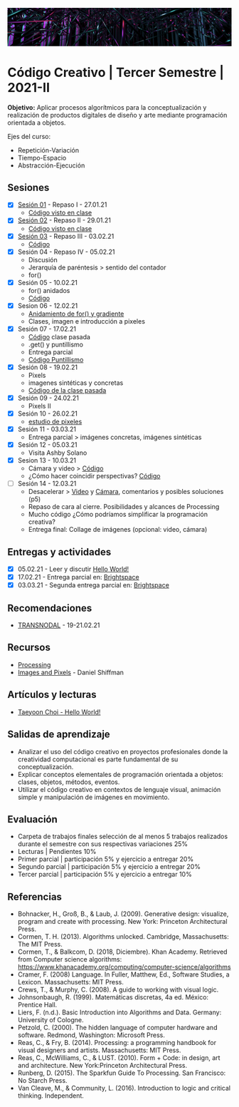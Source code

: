 ![codigo](https://github.com/EmilioOcelotl/centro2021-II-2/blob/main/img/centro.png)

# Código Creativo | Tercer Semestre | 2021-II

**Objetivo:** Aplicar procesos algorítmicos para la conceptualización y realización de productos digitales de diseño y arte mediante programación orientada a objetos.

Ejes del curso:

- Repetición-Variación
- Tiempo-Espacio
- Abstracción-Ejecución

## Sesiones

- [x] [Sesión 01](https://github.com/EmilioOcelotl/centro2021-II-3/blob/main/s01/README.md) - Repaso I - 27.01.21
  - [Código visto en clase](https://gist.github.com/EmilioOcelotl/346f298993571003be109627f54004ac)
- [x] [Sesión 02](https://github.com/EmilioOcelotl/centro2021-II-3/blob/main/s02/README.md) - Repaso II - 29.01.21
  - [Código visto en clase](https://gist.github.com/EmilioOcelotl/c839ebb87912a4687a820f2267079b2e)
- [x] [Sesión 03](https://github.com/EmilioOcelotl/centro2021-II-3/blob/main/s03/README.md) - Repaso III - 03.02.21
  - [Código](https://gist.github.com/EmilioOcelotl/ba6acac5681e6a6f958bb78c551ddabf)
- [x] Sesión 04 - Repaso IV - 05.02.21
  - Discusión
  - Jerarquía de paréntesis > sentido del contador
  - for()
- [x] Sesión 05 - 10.02.21
  - for() anidados
  - [Código](https://gist.github.com/EmilioOcelotl/f1dc9ea476aec6efb7924ef26603e348)
- [x] Sesion 06 - 12.02.21
  - [Anidamiento de for() y gradiente](https://gist.github.com/EmilioOcelotl/d4e734564814b5c843807b8947221dc6)
  - Clases, imagen e introducción a pixeles
- [x] Sesión 07 - 17.02.21
  - [Código](https://gist.github.com/EmilioOcelotl/8dee314325a6e61063d5f2eab5e82c53) clase pasada
  - .get() y puntillismo
  - Entrega parcial
  - [Código Puntillismo](https://gist.github.com/EmilioOcelotl/504be66b8972415b2a44849169384b2a) 
- [x] Sesión 08 - 19.02.21
  - Pixels
  - imagenes sintéticas y concretas
  - [Código de la clase pasada](https://gist.github.com/EmilioOcelotl/86ce9e3b77acd21dee44c7846827390a) 
- [x] Sesión 09 - 24.02.21
  - Pixels II
- [x] Sesión 10 - 26.02.21
  - [estudio de pixeles](https://gist.github.com/EmilioOcelotl/19e7f9a9f943ada68875fbfc6dec6cc8)	
- [x] Sesión 11 - 03.03.21
  - Entrega parcial > imágenes concretas, imágenes sintéticas
- [x] Sesión 12 - 05.03.21
  - Visita Ashby Solano
- [x] Sesion 13 - 10.03.21
  - Cámara y video > [Código](https://gist.github.com/EmilioOcelotl/7934dead4a338433e780c65285347784) 
  - ¿Cómo hacer coincidir perspectivas? [Código](https://gist.github.com/EmilioOcelotl/ec288dc9f1e66aa7fffd718563a7630d)
- [ ] Sesión 14 - 12.03.21
  - Desacelerar > [Video](https://gist.github.com/EmilioOcelotl/5a7d754edd4967a0e25df75e2a91a839) y [Cámara](https://gist.github.com/EmilioOcelotl/0a1a334b6a0bae464a64c5f3bb0e4c1b), comentarios y posibles soluciones (p5) 
  - Repaso de cara al cierre. Posibilidades y alcances de Processing
  - Mucho código ¿Cómo podríamos simplificar la programación creativa? 
  - Entrega final: Collage de imágenes (opcional: video, cámara)

## Entregas y actividades

- [x] 05.02.21 - Leer y discutir [Hello World!](http://avant.org/project/hello-world/)
- [x] 17.02.21 - Entrega parcial en: [Brightspace](https://centro.brightspace.com/d2l/lms/dropbox/admin/mark/folder_submissions_users.d2l?db=8741&ou=13065)
- [x] 03.03.21 - Segunda entrega parcial en: [Brightspace](https://centro.brightspace.com/d2l/lms/dropbox/admin/mark/folder_submissions_users.d2l?db=9170&ou=13065) 

## Recomendaciones

- [TRANSNODAL](https://transnodal.toplap.org/) - 19-21.02.21 

## Recursos

- [Processing](https://processing.org/download/) 
- [Images and Pixels](https://processing.org/tutorials/pixels/) - Daniel Shiffman 

## Artículos y lecturas

- [Taeyoon Choi - Hello World!](http://avant.org/project/hello-world/)

## Salidas de aprendizaje

- Analizar el uso del código creativo en proyectos profesionales donde la creatividad computacional es parte fundamental de su conceptualización.
- Explicar conceptos elementales de programación orientada a objetos: clases, objetos, métodos, eventos.
- Utilizar el código creativo en contextos de lenguaje visual, animación simple y manipulación de imágenes en movimiento.

## Evaluación

- Carpeta de trabajos finales selección de al menos 5 trabajos realizados durante el semestre con sus respectivas variaciones 25%
- Lecturas | Pendientes 10%
- Primer parcial | participación 5% y ejercicio a entregar 20%
- Segundo parcial | participación 5% y ejercicio a entregar 20%
- Tercer parcial | participación 5% y ejercicio a entregar 10%

## Referencias 

- Bohnacker, H., Groß, B., & Laub, J. (2009). Generative design: visualize, program and create with processing. New York: Princeton Architectural Press.
- Cormen, T. H. (2013). Algorithms unlocked. Cambridge, Massachusetts: The MIT Press.
- Cormen, T., & Balkcom, D. (2018, Diciembre). Khan Academy. Retrieved from Computer science algorithms: https://www.khanacademy.org/computing/computer-science/algorithms
- Cramer, F. (2008) Language. In Fuller, Matthew, Ed., Software Studies, a Lexicon. Massachusetts: MIT Press. 
- Crews, T., & Murphy, C. (2008). A guide to working with visual logic.
- Johnsonbaugh, R. (1999). Matemáticas discretas, 4a ed. México: Prentice Hall.
- Liers, F. (n.d.). Basic Introduction into Algorithms and Data. Germany: University of Cologne.
- Petzold, C. (2000). The hidden language of computer hardware and software. Redmond, Washington: Microsoft Press.
- Reas, C., & Fry, B. (2014). Processing: a programming handbook for visual designers and artists. Massachusetts: MIT Press.
- Reas, C., McWilliams, C., & LUST. (2010). Form + Code: in design, art and architecture. New York:Princeton Architectural Press.
- Runberg, D. (2015). The Sparkfun Guide To Processing. San Francisco: No Starch Press. 
- Van Cleave, M., & Community, L. (2016). Introduction to logic and critical thinking. Independent.